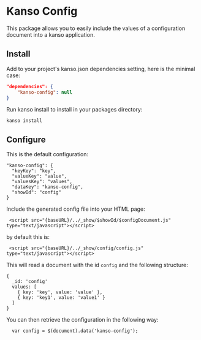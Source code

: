 # Kanso Config

This package allows you to easily include the values of a configuration
document into a kanso application.

## Install

Add to your project's kanso.json dependencies setting, here is the minimal
case:

```json
"dependencies": {
    "kanso-config": null
}
```

Run kanso install to install in your packages directory:

```
kanso install
```

## Configure

This is the default configuration:
```
"kanso-config": {
  "keyKey": "key",
  "valueKey": "value",
  "valuesKey": "values",
  "dataKey": "kanso-config",
  "showId": "config"
}
```

Include the generated config file into your HTML page:

```
 <script src="{baseURL}/../_show/$showId/$configDocument.js" type="text/javascript"></script>
```

by default this is:
```
 <script src="{baseURL}/../_show/config/config.js" type="text/javascript"></script>
```

This will read a document with the id `config` and the following structure:
```
{
  _id: 'config'
  values: [
    { key: 'key', value: 'value' },
    { key: 'key1', value: 'value1' }
  ]
}
```

You can then retrieve the configuration in the following way:
```
  var config = $(document).data('kanso-config');
```
